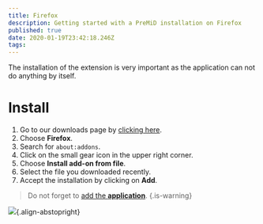 ```yaml
---
title: Firefox
description: Getting started with a PreMiD installation on Firefox
published: true
date: 2020-01-19T23:42:18.246Z
tags: 
---
```


The installation of the extension is very important as the application can not do anything by itself.

# Install
1. Go to our downloads page by [clicking here](https://premid.app/downloads).
2. Choose **Firefox**.
3. Search for ``about:addons``.
4. Click on the small gear icon in the upper right corner.
5. Choose **Install add-on from file**.
6. Select the file you downloaded recently.
7. Accept the installation by clicking on **Add**.

> Do not forget to [add the **application**](/install).
{.is-warning}

![](https://img.icons8.com/color/2x/firefox.png){.align-abstopright}